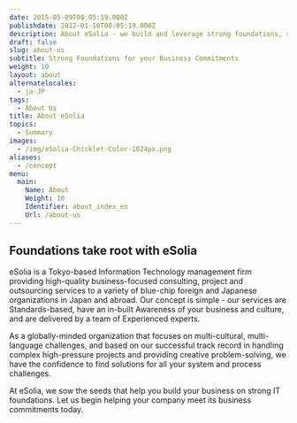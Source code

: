 ```yaml
---
date: 2015-05-09T00:05:19.000Z
publishdate: 2012-01-10T00:05:19.000Z
description: About eSolia - we build and leverage strong foundations, so that your company can meet its business commitments.
draft: false
slug: about-us
subtitle: Strong Foundations for your Business Commitments
weight: 10
layout: about
alternatelocales:
  - ja-JP
tags:
  - About Us
title: About eSolia
topics:
  - Summary
images:
  - /img/eSolia-Chicklet-Color-1024px.png
aliases:
  - /concept
menu:
  main:
    Name: About
    Weight: 10
    Identifier: about_index_en
    Url: /about-us
---
```


## Foundations take root with eSolia

eSolia is a Tokyo-based Information Technology management firm providing high-quality business-focused consulting, project and outsourcing services to a variety of blue-chip foreign and Japanese organizations in Japan and abroad. Our concept is simple - our services are Standards-based, have an in-built Awareness of your business and culture, and are delivered by a team of Experienced experts.

As a globally-minded organization that focuses on multi-cultural, multi-language challenges, and based on our successful track record in handling complex high-pressure projects and providing creative problem-solving, we have the confidence to find solutions for all your system and process challenges.

At eSolia, we sow the seeds that help you build your business on strong IT foundations. Let us begin helping your company meet its business commitments today.
